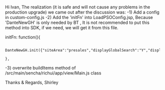 Hi Ivan,
The realization (it is safe and will not cause any problems in the production upgrade) we came out after the discussion was:
-1)  Add a config in custom-config.js
-2) Add the 'initFn' into LoadPSOConfig.jsp, Because 'DanteNewGH' is only needed by BT
, It is not recommended to put this method into SDK, if we need, we will get it from this file.

initFn: function(){

        DanteNewGH.init({"siteArea":"presales","displayGlobalSearch":"Y","displayCountry":"Y","width":1154,"country":"India"});

    },

-3) overwrite buildItems method of /src/main/sencha/richui/app/view/Main.js class

Thanks & Regards,
Shirley
